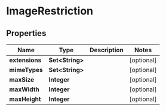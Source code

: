 

# ImageRestriction


## Properties

| Name | Type | Description | Notes |
|------------ | ------------- | ------------- | -------------|
|**extensions** | **Set&lt;String&gt;** |  |  [optional] |
|**mimeTypes** | **Set&lt;String&gt;** |  |  [optional] |
|**maxSize** | **Integer** |  |  [optional] |
|**maxWidth** | **Integer** |  |  [optional] |
|**maxHeight** | **Integer** |  |  [optional] |



